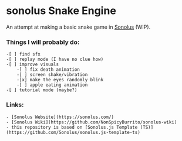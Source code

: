 # sonolus Snake Engine 

An attempt at making a basic snake game in [Sonolus](https://sonolus.com/) (WIP).

### Things I will probably do:
    -[ ] find sfx
    -[ ] replay mode (I have no clue how)
    -[ ] improve visuals
        -[ ] fix death animation
        -[ ] screen shake/vibration
        -[x] make the eyes randomly blink
        -[ ] apple eating animation
    -[ ] tutorial mode (maybe?)

### Links:
    - [Sonolus Website](https://sonolus.com/)
    - [Sonolus Wiki](https://github.com/NonSpicyBurrito/sonolus-wiki)
    - this repository is based on [Sonolus.js Template (TS)](https://github.com/Sonolus/sonolus.js-template-ts)
    
